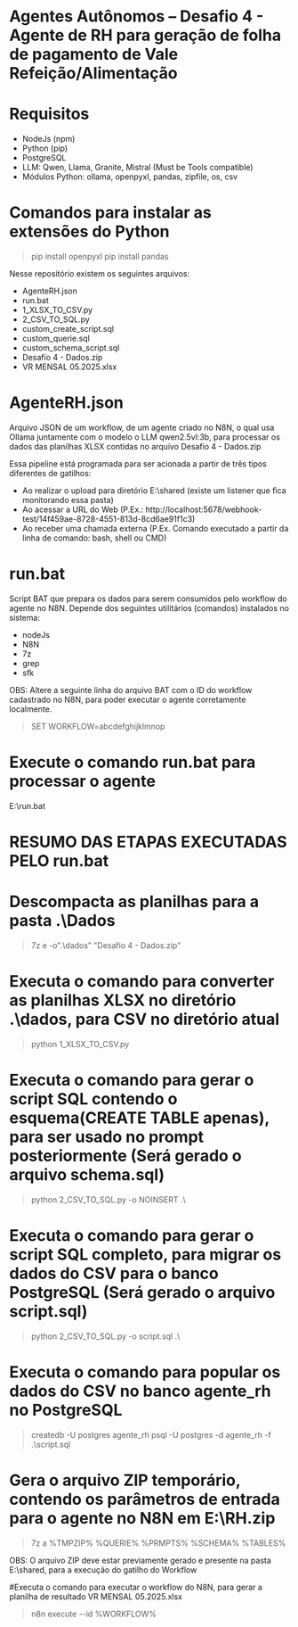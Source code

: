 # Agentes Autônomos – Desafio 4 - Agente de RH para geração de folha de pagamento de Vale Refeição/Alimentação

# Requisitos
* NodeJs (npm)
* Python (pip)
* PostgreSQL
* LLM: Qwen, Llama, Granite, Mistral (Must be Tools compatible)
* Módulos Python: ollama, openpyxl, pandas, zipfile, os, csv

# Comandos para instalar as extensões do Python
> pip install openpyxl
> pip install pandas

Nesse repositório existem os seguintes arquivos:

* AgenteRH.json
* run.bat
* 1_XLSX_TO_CSV.py
* 2_CSV_TO_SQL.py
* custom_create_script.sql
* custom_querie.sql
* custom_schema_script.sql
* Desafio 4 - Dados.zip
* VR MENSAL 05.2025.xlsx

# AgenteRH.json
Arquivo JSON de um workflow, de um agente criado no N8N, o qual usa Ollama juntamente com o modelo o LLM qwen2.5vl:3b, para processar os dados das planilhas XLSX contidas no arquivo Desafio 4 - Dados.zip

Essa pipeline está programada para ser acionada a partir de três tipos diferentes de gatilhos: 

* Ao realizar o upload para diretório E:\shared (existe um listener que fica monitorando essa pasta)
* Ao acessar a URL do Web (P.Ex.: http://localhost:5678/webhook-test/14f459ae-8728-4551-813d-8cd6ae91f1c3)
* Ao receber uma chamada externa (P.Ex. Comando executado a partir da linha de comando: bash, shell ou CMD)

# run.bat
Script BAT que prepara os dados para serem consumidos pelo workflow do agente no N8N.
Depende dos seguintes utilitários (comandos) instalados no sistema:
* nodeJs
* N8N
* 7z
* grep
* sfk

OBS: Altere a seguinte linha do arquivo BAT com o ID do workflow cadastrado no N8N, para poder executar o agente corretamente localmente.

> SET WORKFLOW=abcdefghijklmnop

# Execute o comando run.bat para processar o agente
E:\run.bat 

# RESUMO DAS ETAPAS EXECUTADAS PELO run.bat

# Descompacta as planilhas para a pasta .\Dados
> 7z e -o".\dados" "Desafio 4 - Dados.zip"

# Executa o comando para converter as planilhas XLSX no diretório .\dados, para CSV no diretório atual
> python 1_XLSX_TO_CSV.py

# Executa o comando para gerar o script SQL contendo o esquema(CREATE TABLE apenas), para ser usado no prompt posteriormente (Será gerado o arquivo schema.sql)
> python 2_CSV_TO_SQL.py -o NOINSERT .\

# Executa o comando para gerar o script SQL completo, para migrar os dados do CSV para o banco PostgreSQL (Será gerado o arquivo script.sql)
> python 2_CSV_TO_SQL.py -o script.sql .\

# Executa o comando para popular os dados do CSV no banco agente_rh no PostgreSQL
> createdb -U postgres agente_rh
> psql -U postgres -d agente_rh -f .\script.sql

# Gera o arquivo ZIP temporário, contendo os parâmetros de entrada para o agente no N8N em E:\RH.zip
> 7z a %TMPZIP% %QUERIE% %PRMPTS% %SCHEMA% %TABLES%

OBS: O arquivo ZIP deve estar previamente gerado e presente na pasta E:\shared, para a execução do gatilho do Workflow

#Executa o comando para executar o workflow do N8N, para gerar a planilha de resultado VR MENSAL 05.2025.xlsx
> n8n execute --id %WORKFLOW%
